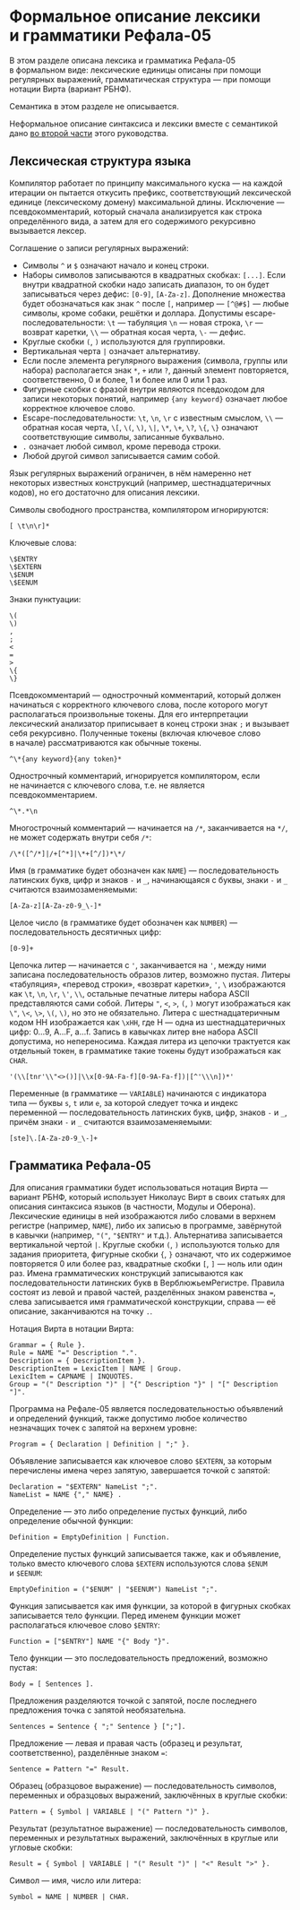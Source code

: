 Формальное описание лексики и грамматики Рефала-05
==================================================

<div id="toc"></div>
<script src="toc.js"></script>
<script>
makeTOC.localizedHeader = "Содержание"
makeTOC.localizedShow = "Показать";
makeTOC.localizedHide = "Скрыть";
</script>

В этом разделе описана лексика и грамматика Рефала-05 в формальном виде:
лексические единицы описаны при помощи регулярных выражений, грамматическая
структура — при помощи нотации Вирта (вариант РБНФ).

Семантика в этом разделе не описывается.

Неформальное описание синтаксиса и лексики вместе с семантикой дано [во второй
части](2-syntax.md) этого руководства.

Лексическая структура языка
---------------------------

Компилятор работает по принципу максимального куска — на каждой итерации
он пытается откусить префикс, соответствующий лексической единице (лексическому
домену) максимальной длины. Исключение — псевдокомментарий, который сначала
анализируется как строка определённого вида, а затем для его содержимого
рекурсивно вызывается лексер.

Соглашение о записи регулярных выражений:

* Символы `^` и `$` означают начало и конец строки.
* Наборы символов записываются в квадратных скобках: `[...]`. Если внутри
  квадратной скобки надо записать диапазон, то он будет записываться через
  дефис: `[0-9]`, `[A-Za-z]`. Дополнение множества будет обозначаться как
  знак `^` после `[`, например — `[^@#$]` — любые символы, кроме собаки,
  решётки и доллара. Допустимы escape-последовательности: `\t` — табуляция
  `\n` — новая строка, `\r` — возврат каретки, `\\` — обратная косая
  черта, `\-` — дефис.
* Круглые скобки `(`, `)` используются для группировки.
* Вертикальная черта `|` означает альтернативу.
* Если после элемента регулярного выражения (символа, группы или набора)
  располагается знак `*`, `+` или `?`, данный элемент повторяется,
  соответственно, 0 и более, 1 и более или 0 или 1 раз.
* Фигурные скобки с фразой внутри являются псевдокодом для записи некоторых
  понятий, например `{any keyword}` означает любое корректное ключевое
  слово.
* Escape-последовательности: `\t`, `\n`, `\r` с известным смыслом, `\\` —
  обратная косая черта, `\[`, `\(`, `\)`, `\|`, `\*`, `\+`, `\?`, `\{`,
  `\}` означают соответствующие символы, записанные буквально.
* `.` означает любой символ, кроме перевода строки.
* Любой другой символ записывается самим собой.

Язык регулярных выражений ограничен, в нём намеренно нет некоторых известных
конструкций (например, шестнадцатеричных кодов), но его достаточно для описания
лексики.

Символы свободного пространства, компилятором игнорируются:

    [ \t\n\r]*

Ключевые слова:

    \$ENTRY
    \$EXTERN
    \$ENUM
    \$EENUM

Знаки пунктуации:

    \(
    \)
    ,
    ;
    <
    =
    >
    \{
    \}

Псевдокомментарий — однострочный комментарий, который должен начинаться
с корректного ключевого слова, после которого могут располагаться
произвольные токены. Для его интерпретации лексический анализатор приписывает
в конец строки знак `;` и вызывает себя рекурсивно. Полученные токены (включая
ключевое слово в начале) рассматриваются как обычные токены.

    ^\*{any keyword}{any token}*

Однострочный комментарий, игнорируется компилятором, если не начинается
с ключевого слова, т.е. не является псевдокомментарием.

    ^\*.*\n

Многострочный комментарий — начинается на `/*`, заканчивается на `*/`, не может
содержать внутри себя `/*`:

    /\*([^/*]|/+[^*]|\*+[^/])*\*/

Имя (в грамматике будет обозначен как `NAME`) — последовательность латинских
букв, цифр и знаков `-` и `_`, начинающаяся с буквы, знаки `-` и `_` считаются
взаимозаменяемыми:

    [A-Za-z][A-Za-z0-9_\-]*

Целое число (в грамматике будет обозначен как `NUMBER`) — последовательность
десятичных цифр:

    [0-9]+

Цепочка литер — начинается с `'`, заканчивается на `'`, между ними записана
последовательность образов литер, возможно пустая. Литеры «табуляция», «перевод
строки», «возврат каретки», `'`, `\` изображаются как `\t`, `\n`, `\r`, `\'`,
`\\`, остальные печатные литеры набора ASCII представляются сами собой. Литеры
`"`, `<`, `>`, `(`, `)` могут изображаться как `\"`, `\<`, `\>`, `\(`, `\)`,
но это не обязательно. Литера с шестнадцатеричным кодом HH изображается как
`\xHH`, где H — одна из шестнадцатеричных цифр: 0…9, A…F, a…f. Запись в кавычках
литер вне набора ASCII допустима, но непереносима. Каждая литера из цепочки
трактуется как отдельный токен, в грамматике такие токены будут изображаться
как `CHAR`.

    '(\\[tnr'\\"<>()]|\\x[0-9A-Fa-f][0-9A-Fa-f])|[^'\\\n])*'

Переменные (в грамматике — `VARIABLE`) начинаются с индикатора типа — буквы `s`,
`t` или `e`, за которой следует точка и индекс переменной — последовательность
латинских букв, цифр, знаков `-` и `_`, причём знаки `-` и `_` считаются
взаимозаменяемыми:

    [ste]\.[A-Za-z0-9_\-]+


Грамматика Рефала-05
--------------------

Для описания грамматики будет использоваться нотация Вирта — вариант РБНФ,
который использует Николаус Вирт в своих статьях для описания синтаксиса языков
(в частности, Модулы и Оберона). Лексические единицы в ней изображаются либо
словами в верхнем регистре (например, `NAME`), либо их записью в программе,
завёрнутой в кавычки (например, `"("`, `"$ENTRY"` и т.д.). Альтернатива
записывается вертикальной чертой `|`. Круглые скобки `(`, `)` используются
только для задания приоритета, фигурные скобки `{`, `}` означают, что их
содержимое повторяется 0 или более раз, квадратные скобки `[`, `]` — ноль или
один раз. Имена грамматических конструкций записываются как последовательности
латинских букв в ВерблюжьемРегистре. Правила состоят из левой и правой частей,
разделённых знаком равенства `=`, слева записывается имя грамматической
конструкции, справа — её описание, заканчиваются на точку `.`.

Нотация Вирта в нотации Вирта:

    Grammar = { Rule }.
    Rule = NAME "=" Description ".".
    Description = { DescriptionItem }.
    DescriptionItem = LexicItem | NAME | Group.
    LexicItem = CAPNAME | INQUOTES.
    Group = "(" Description ")" | "{" Description "}" | "[" Description "]".

Программа на Рефале-05 является последовательностью объявлений и определений
функций, также допустимо любое количество незначащих точек с запятой
на верхнем уровне:

    Program = { Declaration | Definition | ";" }.

Объявление записывается как ключевое слово `$EXTERN`, за которым перечислены
имена через запятую, завершается точкой с запятой:

    Declaration = "$EXTERN" NameList ";".
    NameList = NAME {"," NAME} .

Определение — это либо определение пустых функций, либо определение обычной
функции:

    Definition = EmptyDefinition | Function.

Определение пустых функций записывается также, как и объявление, только вместо
ключевого слова `$EXTERN` используются слова `$ENUM` и `$EENUM`:

    EmptyDefinition = ("$ENUM" | "$EENUM") NameList ";".

Функция записывается как имя функции, за которой в фигурных скобках записывается
тело функции. Перед именем функции может располагаться ключевое слово `$ENTRY`:

    Function = ["$ENTRY"] NAME "{" Body "}".

Тело функции — это последовательность предложений, возможно пустая:

    Body = [ Sentences ].

Предложения разделяются точкой с запятой, после последнего предложения точка
с запятой необязательна.

    Sentences = Sentence { ";" Sentence } [";"].

Предложение — левая и правая часть (образец и результат, соответственно),
разделённые знаком `=`:

    Sentence = Pattern "=" Result.

Образец (образцовое выражение) — последовательность символов, переменных
и образцовых выражений, заключённых в круглые скобки:

    Pattern = { Symbol | VARIABLE | "(" Pattern ")" }.

Результат (результатное выражение) — последовательность символов, переменных
и результатных выражений, заключённых в круглые или угловые скобки:

    Result = { Symbol | VARIABLE | "(" Result ")" | "<" Result ">" }.

Символ — имя, число или литера:

    Symbol = NAME | NUMBER | CHAR.
